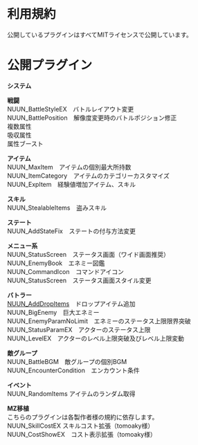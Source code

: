 # 利用規約
公開しているプラグインはすべてMITライセンスで公開しています。

# 公開プラグイン
<b>システム</b>

<b>戦闘</b><br>
NUUN_BattleStyleEX　バトルレイアウト変更<br>
NUUN_BattlePosition　解像度変更時のバトルポジション修正<br>
複数属性<br>
吸収属性<br>
属性ブースト<br>
  
<b>アイテム</b><br>
NUUN_MaxItem　アイテムの個別最大所持数<br>
NUUN_ItemCategory　アイテムのカテゴリーカスタマイズ<br>
NUUN_ExpItem　経験値増加アイテム、スキル<br>

<b>スキル</b><br>
NUUN_StealableItems　盗みスキル<br>

<b>ステート</b><br>
NUUN_AddStateFix　ステートの付与方法変更<br>

<b>メニュー系</b><br>
NUUN_StatusScreen　ステータス画面（ワイド画面推奨）<br>
NUUN_EnemyBook　エネミー図鑑<br>
NUUN_CommandIcon　コマンドアイコン<br>
NUUN_StatusScreen　ステータス画面スタイル変更<br>


<b>バトラー</b><br>
[NUUN_AddDropItems](https://raw.githubusercontent.com/nuun888/MZ/master/NUUN_AddDropItems.js)　ドロップアイテム追加<br>
NUUN_BigEnemy　巨大エネミー<br>
NUUN_EnemyParamNoLimit　エネミーのステータス上限限界突破<br>
NUUN_StatusParamEX　アクターのステータス上限<br>
NUUN_LevelEX　アクターのレベル上限突破及びレベル上限変動<br>

<b>敵グループ</b><br>
NUUN_BattleBGM　敵グループの個別BGM<br>
NUUN_EncounterCondition　エンカウント条件<br>

<b>イベント</b><br>
NUUN_RandomItems  アイテムのランダム取得<br>

<b>MZ移植</b><br>
こちらのプラグインは各製作者様の規約に依存します。<br>
NUUN_SkillCostEX  スキルコスト拡張（tomoaky様）<br>
NUUN_CostShowEX　コスト表示拡張（tomoaky様）<br>
